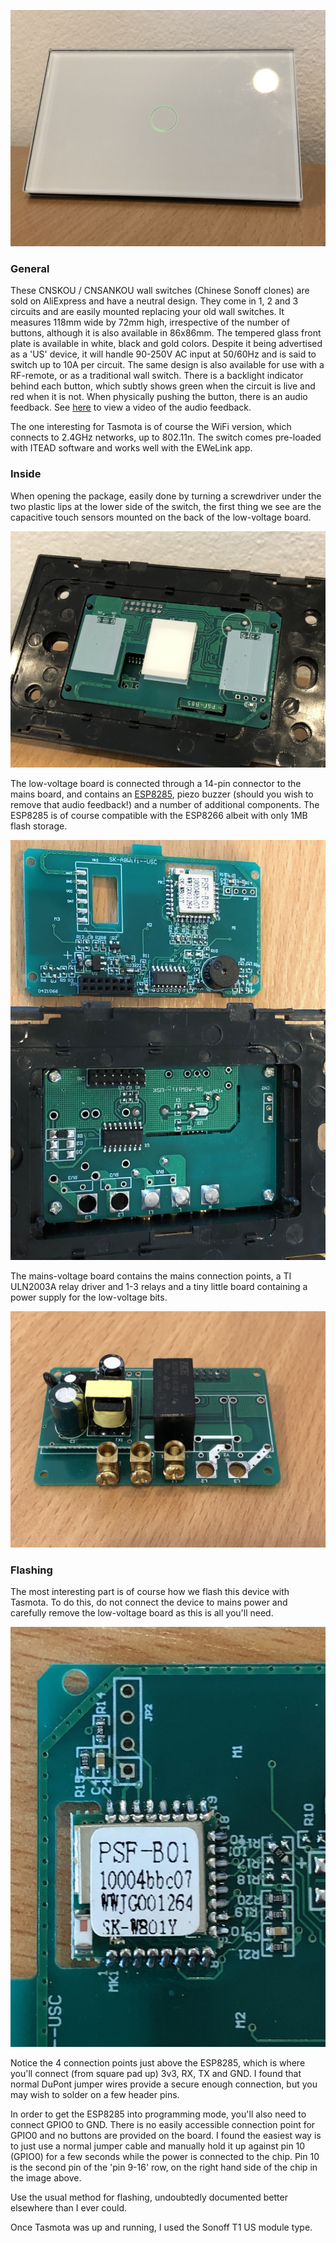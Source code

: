 ![Glass face of wall switch](https://raw.githubusercontent.com/robdejonge/Externally-Linked/master/GitHub/tasmota/docs/glassface.jpeg)

### General

These CNSKOU / CNSANKOU wall switches (Chinese Sonoff clones) are sold on AliExpress and have a neutral design. They come in 1, 2 and 3 circuits and are easily mounted replacing your old wall switches. It measures 118mm wide by 72mm high, irrespective of the number of buttons, although it is also available in 86x86mm. The tempered glass front plate is available in white, black and gold colors. Despite it being advertised as a 'US' device, it will handle 90-250V AC input at 50/60Hz and is said to switch up to 10A per circuit. The same design is also available for use with a RF-remote, or as a traditional wall switch. There is a backlight indicator behind each button, which subtly shows green when the circuit is live and red when it is not. When physically pushing the button, there is an audio feedback. See [here](https://raw.githubusercontent.com/robdejonge/Externally-Linked/master/GitHub/tasmota/docs/feedback720.mov) to view a video of the audio feedback.

The one interesting for Tasmota is of course the WiFi version, which connects to 2.4GHz networks, up to 802.11n. The switch comes pre-loaded with ITEAD software and works well with the EWeLink app. 

### Inside

When opening the package, easily done by turning a screwdriver under the two plastic lips at the lower side of the switch, the first thing we see are the capacitive touch sensors mounted on the back of the low-voltage board.  

![Capacitive touch buttons exposed](https://raw.githubusercontent.com/robdejonge/Externally-Linked/master/GitHub/tasmota/docs/capacitivetouchbuttons.jpeg)

The low-voltage board is connected through a 14-pin connector to the mains board, and contains an [ESP8285](https://www.espressif.com/sites/default/files/documentation/0a-esp8285_datasheet_en.pdf), piezo buzzer (should you wish to remove that audio feedback!) and a number of additional components. The ESP8285 is of course compatible with the ESP8266 albeit with only 1MB flash storage. 

![Low-voltage (top) and mains (bottom) boards unfolded](https://raw.githubusercontent.com/robdejonge/Externally-Linked/master/GitHub/tasmota/docs/lowandmains.jpeg)

The mains-voltage board contains the mains connection points, a TI ULN2003A relay driver and 1-3 relays and a tiny little board containing a power supply for the low-voltage bits. 

![Back of mains board](https://raw.githubusercontent.com/robdejonge/Externally-Linked/master/GitHub/tasmota/docs/backofmains.jpeg)

### Flashing 

The most interesting part is of course how we flash this device with Tasmota. To do this, do not connect the device to mains power and carefully remove the low-voltage board as this is all you'll need. 

![Close-up of where to connect to reprogram the device](https://raw.githubusercontent.com/robdejonge/Externally-Linked/master/GitHub/tasmota/docs/flashcloseup.jpeg)

Notice the 4 connection points just above the ESP8285, which is where you'll connect (from square pad up) 3v3, RX, TX and GND. I found that normal DuPont jumper wires provide a secure enough connection, but you may wish to solder on a few header pins. 

In order to get the ESP8285 into programming mode, you'll also need to connect GPIO0 to GND. There is no easily accessible connection point for GPIO0 and no buttons are provided on the board. I found the easiest way is to just use a normal jumper cable and manually hold it up against pin 10 (GPIO0) for a few seconds while the power is connected to the chip. Pin 10 is the second pin of the 'pin 9-16' row, on the right hand side of the chip in the image above.

Use the usual method for flashing, undoubtedly documented better elsewhere than I ever could. 

Once Tasmota was up and running, I used the Sonoff T1 US module type.
